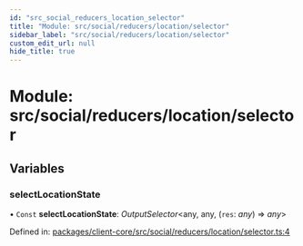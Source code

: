 ```yaml
---
id: "src_social_reducers_location_selector"
title: "Module: src/social/reducers/location/selector"
sidebar_label: "src/social/reducers/location/selector"
custom_edit_url: null
hide_title: true
---
```


# Module: src/social/reducers/location/selector

## Variables

### selectLocationState

• `Const` **selectLocationState**: *OutputSelector*<any, any, (`res`: *any*) => *any*\>

Defined in: [packages/client-core/src/social/reducers/location/selector.ts:4](https://github.com/xr3ngine/xr3ngine/blob/7e8e151f1/packages/client-core/src/social/reducers/location/selector.ts#L4)
